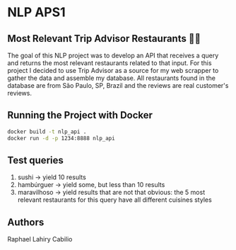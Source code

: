 # NLP APS1

## Most Relevant Trip Advisor Restaurants 🍝🦉

The goal of this NLP project was to develop an API that receives a query and returns the most relevant restaurants related to that input. For this project I decided to use Trip Advisor as a source for my web scrapper to gather the data and assemble my database. All restaurants found in the database are from São Paulo, SP, Brazil and the reviews are real customer's reviews.

## Running the Project with Docker

```bash
docker build -t nlp_api .
docker run -d -p 1234:8888 nlp_api
```

## Test queries
1. sushi -> yield 10 results
2. hambúrguer -> yield some, but less than 10 results
3. maravilhoso -> yield results that are not that obvious: the 5 most relevant restaurants for this query have all different cuisines styles

## Authors 

Raphael Lahiry Cabilio
